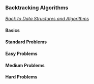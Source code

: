 ### Backtracking Algorithms

[_Back to Data Structures and Algorithms_](../readme.md)

#### Basics
#### Standard Problems
#### Easy Problems
#### Medium Problems
#### Hard Problems
